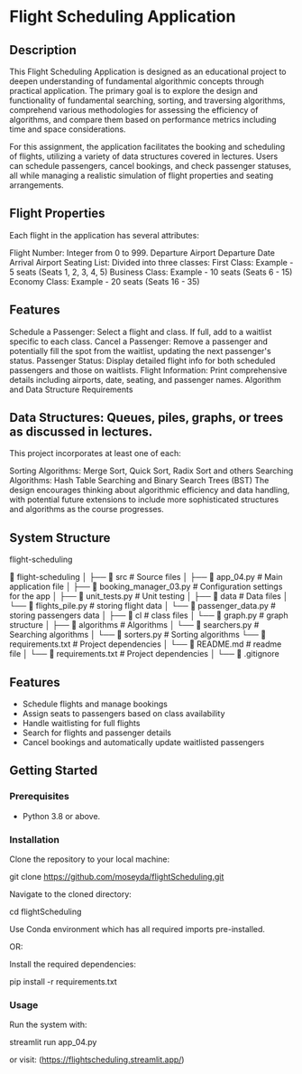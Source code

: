 
# Flight Scheduling Application

## Description
This Flight Scheduling Application is designed as an educational project to deepen understanding of fundamental algorithmic concepts through practical application. The primary goal is to explore the design and functionality of fundamental searching, sorting, and traversing algorithms, comprehend various methodologies for assessing the efficiency of algorithms, and compare them based on performance metrics including time and space considerations.

For this assignment, the application facilitates the booking and scheduling of flights, utilizing a variety of data structures covered in lectures. Users can schedule passengers, cancel bookings, and check passenger statuses, all while managing a realistic simulation of flight properties and seating arrangements.

## Flight Properties
Each flight in the application has several attributes:

Flight Number: Integer from 0 to 999.
Departure Airport
Departure Date
Arrival Airport
Seating List: Divided into three classes:
First Class: Example - 5 seats (Seats 1, 2, 3, 4, 5)
Business Class: Example - 10 seats (Seats 6 - 15)
Economy Class: Example - 20 seats (Seats 16 - 35)
## Features
Schedule a Passenger: Select a flight and class. If full, add to a waitlist specific to each class.
Cancel a Passenger: Remove a passenger and potentially fill the spot from the waitlist, updating the next passenger's status.
Passenger Status: Display detailed flight info for both scheduled passengers and those on waitlists.
Flight Information: Print comprehensive details including airports, date, seating, and passenger names.
Algorithm and Data Structure Requirements


## Data Structures: Queues, piles, graphs, or trees as discussed in lectures.
This project incorporates at least one of each:

Sorting Algorithms: Merge Sort, Quick Sort, Radix Sort and others
Searching Algorithms: Hash Table Searching and Binary Search Trees (BST)
The design encourages thinking about algorithmic efficiency and data handling, with potential future extensions to include more sophisticated structures and algorithms as the course progresses.

## System Structure
flight-scheduling

📁 flight-scheduling
│
├── 📁 src                  # Source files
│   ├── 📄 app_04.py           # Main application file
│   ├── 📄 booking_manager_03.py    # Configuration settings for the app
│   ├── 📄 unit_tests.py           # Unit testing
│   ├── 📁 data                 # Data files
│       └── 📄 flights_pile.py       # storing flight data
│       └── 📄 passenger_data.py       # storing passengers data
│   ├── 📁 cl                 # class files 
│       └── 📄 graph.py       # graph structure
│   ├── 📁 algorithms                # Algorithms
│       └── 📄 searchers.py       # Searching algorithms
│       └── 📄 sorters.py       # Sorting algorithms
└── 📄 requirements.txt     # Project dependencies
│
└── 📄 README.md     # readme file
│
└── 📄 requirements.txt     # Project dependencies
│
└── 📄 .gitignore    


## Features
- Schedule flights and manage bookings
- Assign seats to passengers based on class availability
- Handle waitlisting for full flights
- Search for flights and passenger details
- Cancel bookings and automatically update waitlisted passengers

## Getting Started

### Prerequisites
- Python 3.8 or above.


### Installation
Clone the repository to your local machine:

git clone https://github.com/moseyda/flightScheduling.git


Navigate to the cloned directory:

cd flightScheduling

Use Conda environment which has all required imports pre-installed.

OR:

Install the required dependencies:

pip install -r requirements.txt


### Usage
Run the system with:

streamlit run app_04.py

or visit: (https://flightscheduling.streamlit.app/)




